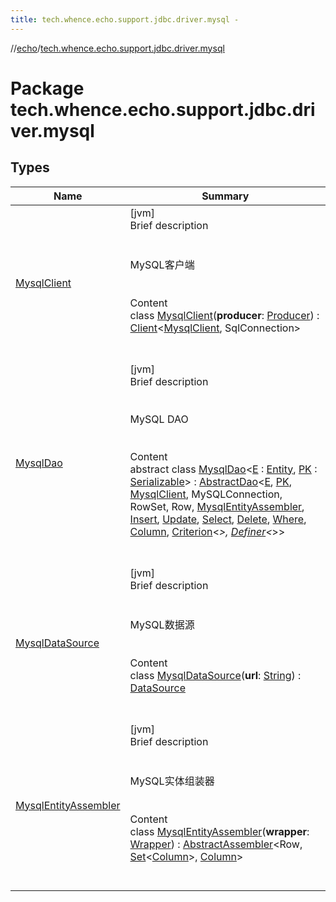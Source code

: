 ```yaml
---
title: tech.whence.echo.support.jdbc.driver.mysql -
---
```

//[echo](../index.md)/[tech.whence.echo.support.jdbc.driver.mysql](index.md)



# Package tech.whence.echo.support.jdbc.driver.mysql  


## Types  
  
|  Name|  Summary| 
|---|---|
| [MysqlClient](-mysql-client/index.md)| [jvm]  <br>Brief description  <br><br><br>MySQL客户端<br><br>  <br>Content  <br>class [MysqlClient](-mysql-client/index.md)(**producer**: [Producer](../tech.whence.echo.function/-producer/index.md)<MySQLPool>) : [Client](../tech.whence.echo.dal.dao/-client/index.md)<[MysqlClient](-mysql-client/index.md), SqlConnection>   <br><br><br>
| [MysqlDao](-mysql-dao/index.md)| [jvm]  <br>Brief description  <br><br><br>MySQL DAO<br><br>  <br>Content  <br>abstract class [MysqlDao](-mysql-dao/index.md)<[E](-mysql-dao/index.md) : [Entity](../tech.whence.echo.dal.entity/-entity/index.md), [PK](-mysql-dao/index.md) : [Serializable](https://docs.oracle.com/javase/8/docs/api/java/io/Serializable.html)> : [AbstractDao](../tech.whence.echo.dal.dao/-abstract-dao/index.md)<[E](-mysql-dao/index.md), [PK](-mysql-dao/index.md), [MysqlClient](-mysql-client/index.md), MySQLConnection, RowSet<Row>, Row, [MysqlEntityAssembler](-mysql-entity-assembler/index.md), [Insert](../tech.whence.echo.support.jdbc.driver.mysql.querier/-insert/index.md), [Update](../tech.whence.echo.support.jdbc.driver.mysql.querier/-update/index.md), [Select](../tech.whence.echo.support.jdbc.driver.mysql.querier/-select/index.md), [Delete](../tech.whence.echo.support.jdbc.driver.mysql.querier/-delete/index.md), [Where](../tech.whence.echo.support.jdbc.querier.component/-where/index.md), [Column](../tech.whence.echo.support.jdbc.querier.component/-column/index.md), [Criterion](../tech.whence.echo.support.jdbc.querier.component/-criterion/index.md)<*>, [Definer](../tech.whence.echo.support.jdbc.querier.component/-definer/index.md)<*>>   <br><br><br>
| [MysqlDataSource](-mysql-data-source/index.md)| [jvm]  <br>Brief description  <br><br><br>MySQL数据源<br><br>  <br>Content  <br>class [MysqlDataSource](-mysql-data-source/index.md)(**url**: [String](https://kotlinlang.org/api/latest/jvm/stdlib/kotlin/-string/index.html)) : [DataSource](../tech.whence.echo.dal/-data-source/index.md)  <br><br><br>
| [MysqlEntityAssembler](-mysql-entity-assembler/index.md)| [jvm]  <br>Brief description  <br><br><br>MySQL实体组装器<br><br>  <br>Content  <br>class [MysqlEntityAssembler](-mysql-entity-assembler/index.md)(**wrapper**: [Wrapper](../tech.whence.echo.dal.entity.wrapper/-wrapper/index.md)) : [AbstractAssembler](../tech.whence.echo.dal.entity.assembler/-abstract-assembler/index.md)<Row, [Set](https://kotlinlang.org/api/latest/jvm/stdlib/kotlin.collections/-set/index.html)<[Column](../tech.whence.echo.support.jdbc.querier.component/-column/index.md)>, [Column](../tech.whence.echo.support.jdbc.querier.component/-column/index.md)>   <br><br><br>

